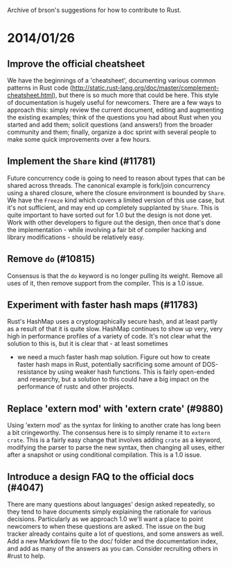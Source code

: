 Archive of brson's suggestions for how to contribute to Rust.

# 2014/01/26

## Improve the official cheatsheet

We have the beginnings of a 'cheatsheet', documenting various common 
patterns in Rust code 
(http://static.rust-lang.org/doc/master/complement-cheatsheet.html), but 
there is so much more that could be here. This style of documentation is 
hugely useful for newcomers. There are a few ways to approach this: 
simply review the current document, editing and augmenting the existing 
examples; think of the questions you had about Rust when you started and 
add them; solicit questions (and answers!) from the broader community 
and them; finally, organize a doc sprint with several people to make 
some quick improvements over a few hours.

## Implement the `Share` kind (#11781)

Future concurrency code is going to need to reason about types that can 
be shared across threads. The canonical example is fork/join concurrency 
using a shared closure, where the closure environment is bounded by 
`Share`. We have the `Freeze` kind which covers a limited version of 
this use case, but it's not sufficient, and may end up completely 
supplanted by `Share`. This is quite important to have sorted out for 
1.0 but the design is not done yet. Work with other developers to figure 
out the design, then once that's done the implementation - while 
involving a fair bit of compiler hacking and library modifications - 
should be relatively easy.

## Remove `do` (#10815)

Consensus is that the `do` keyword is no longer pulling its weight. 
Remove all uses of it, then remove support from the compiler. This is a 
1.0 issue.

## Experiment with faster hash maps (#11783)

Rust's HashMap uses a cryptographically secure hash, and at least partly 
as a result of that it is quite slow. HashMap continues to show up very, 
very high in performance profiles of a variety of code. It's not clear 
what the solution to this is, but it is clear that - at least sometimes 
- we need a much faster hash map solution. Figure out how to create 
faster hash maps in Rust, potentially sacrificing some amount of 
DOS-resistance by using weaker hash functions. This is fairly open-ended 
and researchy, but a solution to this could have a big impact on the 
performance of rustc and other projects.

## Replace 'extern mod' with 'extern crate' (#9880)

Using 'extern mod' as the syntax for linking to another crate has long 
been a bit cringeworthy. The consensus here is to simply rename it to 
`extern crate`. This is a fairly easy change that involves adding 
`crate` as a keyword, modifying the parser to parse the new syntax, then 
changing all uses, either after a snapshot or using conditional 
compilation. This is a 1.0 issue.

## Introduce a design FAQ to the official docs (#4047)

There are many questions about languages' design asked repeatedly, so 
they tend to have documents simply explaining the rationale for various 
decisions. Particularly as we approach 1.0 we'll want a place to point 
newcomers to when these questions are asked. The issue on the bug 
tracker already contains quite a lot of questions, and some answers as 
well. Add a new Markdown file to the doc/ folder and the documentation 
index, and add as many of the answers as you can. Consider recruiting 
others in #rust to help.